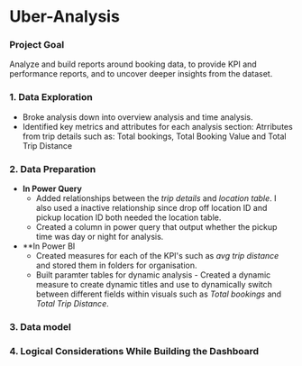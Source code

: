 # Uber-Analysis

### Project Goal
Analyze and build reports around booking data, to provide KPI and performance reports, and to uncover deeper insights from the dataset.

### 1. Data Exploration
- Broke analysis down into overview analysis and time analysis.
- Identified key metrics and attributes for each analysis section:
Atrributes from trip details such as: Total bookings, Total Booking Value and Total Trip Distance

### 2. Data Preparation

- **In Power Query**
  - Added relationships between the *trip details* and *location table*. I also used a inactive relationship since drop off location ID and pickup location ID both needed the location table.
  - Created a column in power query that output whether the pickup time was day or night for analysis.
- **In Power BI
  -  Created measures for each of the KPI's such as *avg trip distance* and stored them in folders for organisation.
  -  Built paramter tables for dynamic analysis - Created a dynamic measure to create dynamic titles and use to dynamically switch between different fields within visuals such as *Total bookings* and *Total Trip Distance*.

### 3. Data model

### 4. Logical Considerations While Building the Dashboard
